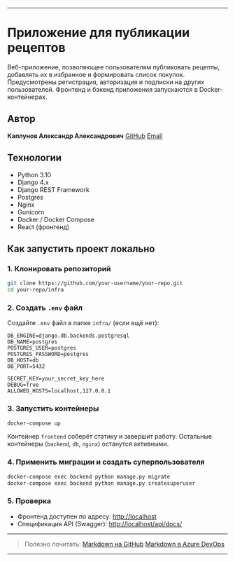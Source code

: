 
---

# Приложение для публикации рецептов

Веб-приложение, позволяющее пользователям публиковать рецепты, добавлять их в избранное и формировать список покупок. Предусмотрены регистрация, авторизация и подписки на других пользователей.
Фронтенд и бэкенд приложения запускаются в Docker-контейнерах.

## Автор

**Каплунов Александр Александрович**
[GitHub](https://github.com/username)
[Email](mailto:your.email@example.com)

## Технологии

* Python 3.10
* Django 4.x
* Django REST Framework
* Postgres
* Nginx
* Gunicorn
* Docker / Docker Compose
* React (фронтенд)

## Как запустить проект локально

### 1. Клонировать репозиторий

```bash
git clone https://github.com/your-username/your-repo.git
cd your-repo/infra
```

### 2. Создать `.env` файл

Создайте `.env` файл в папке `infra/` (если ещё нет):

```env
DB_ENGINE=django.db.backends.postgresql
DB_NAME=postgres
POSTGRES_USER=postgres
POSTGRES_PASSWORD=postgres
DB_HOST=db
DB_PORT=5432

SECRET_KEY=your_secret_key_here
DEBUG=True
ALLOWED_HOSTS=localhost,127.0.0.1
```

### 3. Запустить контейнеры

```bash
docker-compose up
```

Контейнер `frontend` соберёт статику и завершит работу. Остальные контейнеры (`backend`, `db`, `nginx`) останутся активными.

### 4. Применить миграции и создать суперпользователя

```bash
docker-compose exec backend python manage.py migrate
docker-compose exec backend python manage.py createsuperuser
```

### 5. Проверка

* Фронтенд доступен по адресу: [http://localhost](http://localhost)
* Спецификация API (Swagger): [http://localhost/api/docs/](http://localhost/api/docs/)

---

> Полезно почитать:
> [Markdown на GitHub](https://docs.github.com/en/get-started/writing-on-github/getting-started-with-writing-and-formatting-on-github/basic-writing-and-formatting-syntax)
> [Markdown в Azure DevOps](https://docs.microsoft.com/ru-ru/azure/devops/project/wiki/markdown-guidance?view=azure-devops)

---

